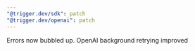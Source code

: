 ```yaml
---
"@trigger.dev/sdk": patch
"@trigger.dev/openai": patch
---
```


Errors now bubbled up. OpenAI background retrying improved

